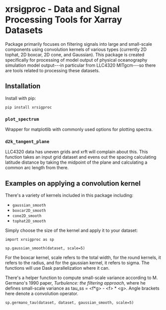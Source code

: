 # xrsigproc - Data and Signal Processing Tools for Xarray Datasets

Package primarily focuses on filtering signals into large and small-scale components
using convolution kernels of various types (currently 2D tophat, 2D boxcar, 2D cone, and Gaussian). 
This package is created specifically for processing of model output of physical oceanography 
simulation model output---in particular from LLC4320 MITgcm---so there are tools related to
processing these datasets.

## Installation

Install with pip:

```
pip install xrsigproc
```


### `plot_spectrum`
Wrapper for matplotlib with commonly used options for plotting spectra.

### `d2k_tangent_plane`
LLC4320 data has uneven grids and xrft will complain about this. This function takes
an input grid dataset and evens out the spacing calculating latitude distance by taking
the midpoint of the plane and calculating a common arc length from there.

## Examples on applying a convolution kernel

There's a variety of kernels included in this package including:

* `gaussian_smooth`
* `boxcar2D_smooth`
* `cone2D_smooth`
* `tophat2D_smooth`

Simply choose the size of the kernel and apply it to your dataset:

```
import xrsigproc as sp

sp.gaussian_smooth(dataset, scale=5)

```

For the boxcar kernel, scale refers to the total width, for the round kernels, it refers to the
radius, and for the gaussian kernel, it refers to sigma. The functions will use Dask parallelization
where it can. 

There's a helper function to compute small-scale variance according to M. Germano's 1990 paper, 
*Turbulence: the filtering approach*, where he defines small-scale variance as tau_ss = \<f*g\> - \<f\> * \<g\>.
Angle brackets here denote a convolution operator. 

```
sp.germano_tau(dataset, dataset, gaussian_smooth, scale=5)

```
